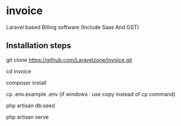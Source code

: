 # invoice
Laravel based Billing software (Include Saas And GST)


## Installation steps

git clone https://github.com/Laravelzone/invoice.git


cd invoice

composer install

cp .env.example .env (if windows : use copy instead of cp command)


php artisan db:seed


php artisan serve


